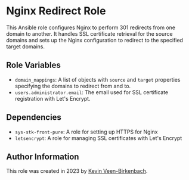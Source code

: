 # Nginx Redirect Role

This Ansible role configures Nginx to perform 301 redirects from one domain to another. It handles SSL certificate retrieval for the source domains and sets up the Nginx configuration to redirect to the specified target domains.

## Role Variables

- `domain_mappings`: A list of objects with `source` and `target` properties specifying the domains to redirect from and to.
- `users.administrator.email`: The email used for SSL certificate registration with Let's Encrypt.

## Dependencies

- `sys-stk-front-pure`: A role for setting up HTTPS for Nginx
- `letsencrypt`: A role for managing SSL certificates with Let's Encrypt

## Author Information
This role was created in 2023 by [Kevin Veen-Birkenbach](https://www.veen.world/).